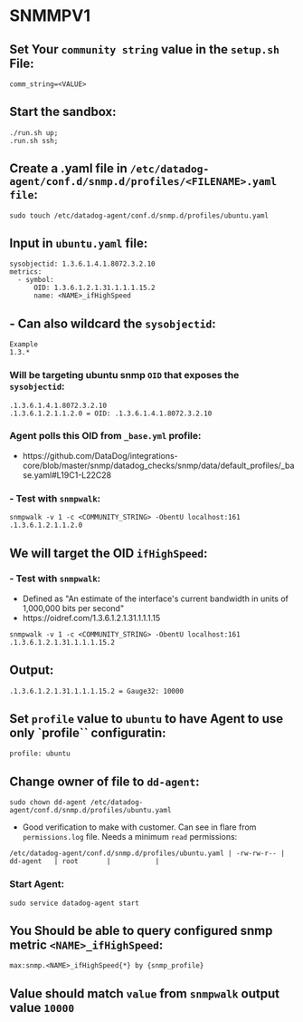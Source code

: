 # SNMMPV1

## Set Your `community string` value in the `setup.sh` File:
```
comm_string=<VALUE>
```

## Start the sandbox:
```
./run.sh up;
.run.sh ssh;
```

## Create a .yaml file in `/etc/datadog-agent/conf.d/snmp.d/profiles/<FILENAME>.yaml file`:

```
sudo touch /etc/datadog-agent/conf.d/snmp.d/profiles/ubuntu.yaml
```

## Input in `ubuntu.yaml` file:

```
sysobjectid: 1.3.6.1.4.1.8072.3.2.10
metrics:
  - symbol:
      OID: 1.3.6.1.2.1.31.1.1.1.15.2
      name: <NAME>_ifHighSpeed
```
## - Can also wildcard the `sysobjectid`:

```
Example
1.3.*
```
### Will be targeting ubuntu snmp `OID` that exposes the `sysobjectid`:

```
.1.3.6.1.4.1.8072.3.2.10
.1.3.6.1.2.1.1.2.0 = OID: .1.3.6.1.4.1.8072.3.2.10
```

### Agent polls this OID from `_base.yml` profile:
- <link>https://github.com/DataDog/integrations-core/blob/master/snmp/datadog_checks/snmp/data/default_profiles/_base.yaml#L19C1-L22C28</link>
### - Test with `snmpwalk`:

```
snmpwalk -v 1 -c <COMMUNITY_STRING> -ObentU localhost:161 .1.3.6.1.2.1.1.2.0
```

## We will target the OID `ifHighSpeed`:
### - Test with `snmpwalk`:
- Defined as "An estimate of the interface's current bandwidth in units of 1,000,000 bits per second"
- <link>https://oidref.com/1.3.6.1.2.1.31.1.1.1.15</link>

```
snmpwalk -v 1 -c <COMMUNITY_STRING> -ObentU localhost:161 .1.3.6.1.2.1.31.1.1.1.15.2
```

## Output:
```
.1.3.6.1.2.1.31.1.1.1.15.2 = Gauge32: 10000
```

## Set `profile` value to `ubuntu` to have Agent to use only `profile`` configuratin:

```
profile: ubuntu
```

## Change owner of file to `dd-agent`:

```
sudo chown dd-agent /etc/datadog-agent/conf.d/snmp.d/profiles/ubuntu.yaml
```

- Good verification to make with customer. Can see in flare from `permissions.log` file. Needs a minimum `read` permissions:

```
/etc/datadog-agent/conf.d/snmp.d/profiles/ubuntu.yaml | -rw-rw-r-- | dd-agent   | root       |           |
```

### Start Agent:

```
sudo service datadog-agent start
```
## You Should be able to query configured snmp metric `<NAME>_ifHighSpeed`:

```
max:snmp.<NAME>_ifHighSpeed{*} by {snmp_profile}
```

## Value should match `value` from `snmpwalk` output value `10000`
